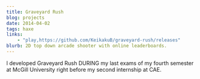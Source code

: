 ```yaml
---
title: Graveyard Rush
blog: projects
date: 2014-04-02
tags: haxe
links:
    - "play,https://github.com/KeikakuB/graveyard-rush/releases"
blurb: 2D top down arcade shooter with online leaderboards.
---
```

I developed Graveyard Rush DURING my last exams of my fourth semester at McGill University right before my second internship at CAE.
